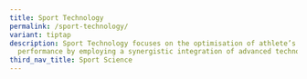 ```yaml
---
title: Sport Technology
permalink: /sport-technology/
variant: tiptap
description: Sport Technology focuses on the optimisation of athlete’s
  performance by employing a synergistic integration of advanced technologies.
third_nav_title: Sport Science
---
```

